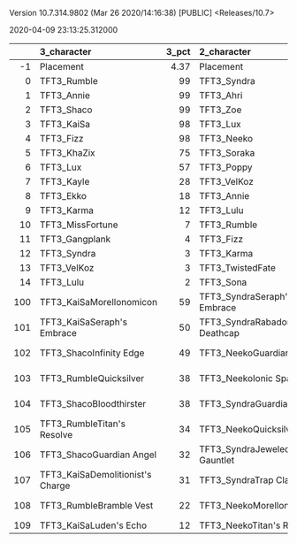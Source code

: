 Version 10.7.314.9802 (Mar 26 2020/14:16:38) [PUBLIC] <Releases/10.7>

2020-04-09 23:13:25.312000

|     | 3_character                      |   3_pct | 2_character                   |   2_pct | 4_character                     |   4_pct | 1_character                    |   1_pct | 5_character                      |   5_pct |
|----:|:---------------------------------|--------:|:------------------------------|--------:|:--------------------------------|--------:|:-------------------------------|--------:|:---------------------------------|--------:|
|  -1 | Placement                        |    4.37 | Placement                     |     4.4 | Placement                       |    4.44 | Placement                      |    4.45 | Placement                        |    4.63 |
|   0 | TFT3_Rumble                      |   99    | TFT3_Syndra                   |   100   | TFT3_Vi                         |   88    | TFT3_Mordekaiser               |  100    | TFT3_Blitzcrank                  |   76    |
|   1 | TFT3_Annie                       |   99    | TFT3_Ahri                     |   100   | TFT3_Irelia                     |   74    | TFT3_Karma                     |   99    | TFT3_Malphite                    |   64    |
|   2 | TFT3_Shaco                       |   99    | TFT3_Zoe                      |    98   | TFT3_Lucian                     |   71    | TFT3_Jhin                      |   99    | TFT3_ChoGath                     |   59    |
|   3 | TFT3_KaiSa                       |   98    | TFT3_Lux                      |    86   | TFT3_MissFortune                |   69    | TFT3_Ashe                      |   96    | TFT3_Vi                          |   58    |
|   4 | TFT3_Fizz                        |   98    | TFT3_Neeko                    |    83   | TFT3_Kayle                      |   66    | TFT3_Lulu                      |   71    | TFT3_VelKoz                      |   57    |
|   5 | TFT3_KhaZix                      |   75    | TFT3_Soraka                   |    82   | TFT3_Leona                      |   59    | TFT3_Jayce                     |   54    | TFT3_KhaZix                      |   56    |
|   6 | TFT3_Lux                         |   57    | TFT3_Poppy                    |    71   | TFT3_Fiora                      |   59    | TFT3_WuKong                    |   52    | TFT3_TwistedFate                 |   45    |
|   7 | TFT3_Kayle                       |   28    | TFT3_VelKoz                   |    33   | TFT3_Ekko                       |   57    | TFT3_Lux                       |   50    | TFT3_MasterYi                    |   40    |
|   8 | TFT3_Ekko                        |   18    | TFT3_Annie                    |    25   | TFT3_Thresh                     |   50    | TFT3_Shaco                     |   50    | TFT3_Yasuo                       |   39    |
|   9 | TFT3_Karma                       |   12    | TFT3_Lulu                     |    24   | TFT3_Ezreal                     |   37    | TFT3_JarvanIV                  |   45    | TFT3_Shen                        |   36    |
|  10 | TFT3_MissFortune                 |    7    | TFT3_Rumble                   |    16   | TFT3_Blitzcrank                 |   37    | TFT3_Poppy                     |   32    | TFT3_Sona                        |   28    |
|  11 | TFT3_Gangplank                   |    4    | TFT3_Fizz                     |    16   | TFT3_Shen                       |   29    | TFT3_Leona                     |   18    | TFT3_Lulu                        |   20    |
|  12 | TFT3_Syndra                      |    3    | TFT3_Karma                    |     7   | TFT3_ChoGath                    |   28    | TFT3_Kassadin                  |    9    | TFT3_Kayle                       |   20    |
|  13 | TFT3_VelKoz                      |    3    | TFT3_TwistedFate              |     6   | TFT3_Malphite                   |   26    | TFT3_Thresh                    |    9    | TFT3_Karma                       |   17    |
|  14 | TFT3_Lulu                        |    2    | TFT3_Sona                     |     3   | TFT3_Jinx                       |   21    | TFT3_Soraka                    |    5    | TFT3_Irelia                      |   17    |
| 100 | TFT3_KaiSaMorellonomicon         |   59    | TFT3_SyndraSeraph's Embrace   |   101   | TFT3_IreliaInfinity Edge        |   56    | TFT3_JhinInfinity Edge         |   61    | TFT3_VelKozSeraph's Embrace      |   52    |
| 101 | TFT3_KaiSaSeraph's Embrace       |   50    | TFT3_SyndraRabadon's Deathcap |    37   | TFT3_LucianRed Buff             |   31    | TFT3_JhinGuardian Angel        |   59    | TFT3_VelKozMorellonomicon        |   30    |
| 102 | TFT3_ShacoInfinity Edge          |   49    | TFT3_NeekoGuardian Angel      |    37   | TFT3_IreliaGuardian Angel       |   22    | TFT3_JhinRunaan's Hurricane    |   46    | TFT3_VelKozQuicksilver           |   30    |
| 103 | TFT3_RumbleQuicksilver           |   38    | TFT3_NeekoIonic Spark         |    27   | TFT3_KayleGuinsoo's Rageblade   |   22    | TFT3_JhinLast Whisper          |   38    | TFT3_ChoGathGuardian Angel       |   23    |
| 104 | TFT3_ShacoBloodthirster          |   38    | TFT3_SyndraGuardian Angel     |    24   | TFT3_JinxGiant Slayer           |   18    | TFT3_MordekaiserMorellonomicon |   21    | TFT3_VelKozRabadon's Deathcap    |   19    |
| 105 | TFT3_RumbleTitan's Resolve       |   34    | TFT3_NeekoQuicksilver         |    19   | TFT3_IreliaInfiltrator's Talons |   14    | TFT3_ShacoGuardian Angel       |   17    | TFT3_MasterYiGuinsoo's Rageblade |   19    |
| 106 | TFT3_ShacoGuardian Angel         |   32    | TFT3_SyndraJeweled Gauntlet   |    18   | TFT3_IreliaBloodthirster        |   14    | TFT3_ShacoBloodthirster        |   16    | TFT3_MasterYiQuicksilver         |   18    |
| 107 | TFT3_KaiSaDemolitionist's Charge |   31    | TFT3_SyndraTrap Claw          |    18   | TFT3_KayleGuardian Angel        |   14    | TFT3_MordekaiserIonic Spark    |   14    | TFT3_YasuoHand Of Justice        |   12    |
| 108 | TFT3_RumbleBramble Vest          |   22    | TFT3_NeekoMorellonomicon      |    18   | TFT3_IreliaLast Whisper         |   14    | TFT3_ShacoInfinity Edge        |   12    | TFT3_ChoGathTitan's Resolve      |   12    |
| 109 | TFT3_KaiSaLuden's Echo           |   12    | TFT3_NeekoTitan's Resolve     |    17   | TFT3_ViIonic Spark              |   13    | TFT3_JayceIonic Spark          |   10    | TFT3_MasterYiBramble Vest        |   10    |
